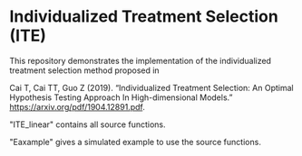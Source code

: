 # Individualized Treatment Selection (ITE)

This repository demonstrates the implementation of the individualized treatment selection method proposed in 

Cai T, Cai TT, Guo Z (2019). “Individualized Treatment Selection: An Optimal Hypothesis Testing Approach In High-dimensional Models.” 
https://arxiv.org/pdf/1904.12891.pdf.

"ITE_linear" contains all source functions.

"Eaxample" gives a simulated example to use the source functions.
